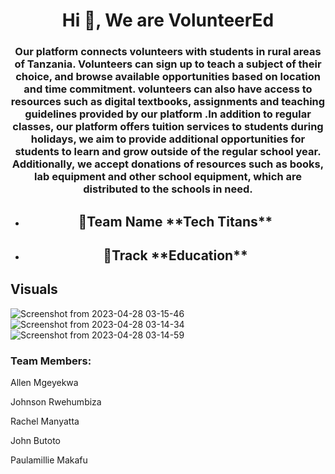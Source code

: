 <h1 align="center">Hi 👋, We are VolunteerEd</h1>
<h3 align="center">Our platform connects volunteers with students in rural areas of Tanzania. Volunteers can sign up to teach a subject of their choice, and browse available opportunities based on location and time commitment. volunteers can also have access to resources such as digital textbooks, assignments and teaching guidelines provided by our platform .In addition to regular classes, our platform offers tuition services to students during holidays, we aim to provide additional opportunities for students to learn and grow outside of the regular school year. Additionally, we accept donations of resources such as books, lab equipment and other school equipment, which are distributed to the schools in need.</h3>

- <h2 align="center">🔭Team Name **Tech Titans**</h2>

- <h2 align="center">📝Track **Education** </h2>


<h2>Visuals</h2>


![Screenshot from 2023-04-28 03-15-46](https://user-images.githubusercontent.com/82793671/235128913-fe09f3c5-45cf-4f5f-a5d1-9e1f0d460e51.png)
![Screenshot from 2023-04-28 03-14-34](https://user-images.githubusercontent.com/82793671/235129367-81a55925-260f-416e-9af0-7858e8234f80.png)
![Screenshot from 2023-04-28 03-14-59](https://user-images.githubusercontent.com/82793671/235129756-8e0e7da8-cb3d-4b02-bd52-89f57b1e0e3e.png)

<h3 align="left">Team Members:</h3>
<p align="left">Allen Mgeyekwa
</p>
<p align="left">Johnson Rwehumbiza
</p>
<p align="left">Rachel Manyatta
</p>
<p align="left">John Butoto
</p>
<p align="left">Paulamillie Makafu
</p>
